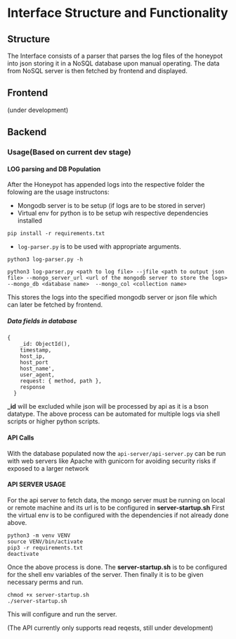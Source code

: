 # Interface Structure and Functionality

## Structure
The Interface consists of a parser that parses the log files of the honeypot into json storing it in a NoSQL database upon manual operating. The data from NoSQL server is then fetched by frontend and displayed.

## Frontend
(under development)
## Backend 
### Usage(Based on current dev stage)
#### LOG parsing and DB Population
After the Honeypot has appended logs into the respective folder the folowing are the usage instructons:
- Mongodb server is to be setup (if logs are to be stored in server)
- Virtual env for python is to be setup wih respective dependencies installed
```
pip install -r requirements.txt
```
- `log-parser.py` is to be used with appropriate arguments.
```
python3 log-parser.py -h

python3 log-parser.py <path to log file> --jfile <path to output json file> --mongo_server_url <url of the mongodb server to store the logs>  --mongo_db <database name>  --mongo_col <collection name>
```
This stores the logs into the specified mongodb server or json file which can later be fetched by frontend.
##### Data fields in database
```
{
    _id: ObjectId(),
    timestamp,
    host_ip,
    host_port
    host_name',
    user_agent,
    request: { method, path },
    response                                                                                                                                       
  }
```
__\_id__ will be excluded while json will be processed by api as it is a bson datatype.
The above process can be automated for multiple logs via shell scripts or higher python scripts.
#### API Calls
With the database populated now the `api-server/api-server.py` can be run with web servers like Apache with gunicorn for avoiding security risks if exposed to a larger network
#### API SERVER USAGE
For the api server to fetch data, the mongo server must be running on local or remote machine and its url is to be configured in __server-startup.sh__
First the virtual env is to be configured with the dependencies if not already done above.
```
python3 -m venv VENV
source VENV/bin/activate
pip3 -r requirements.txt
deactivate
```
Once the above process is done. The __server-startup.sh__ is to be configured for the shell env variables of the server.
Then finally it is to be given necessary perms and run.
```
chmod +x server-startup.sh
./server-startup.sh
```
This will configure and run the server.

(The API currently only supports read reqests, still under development)

